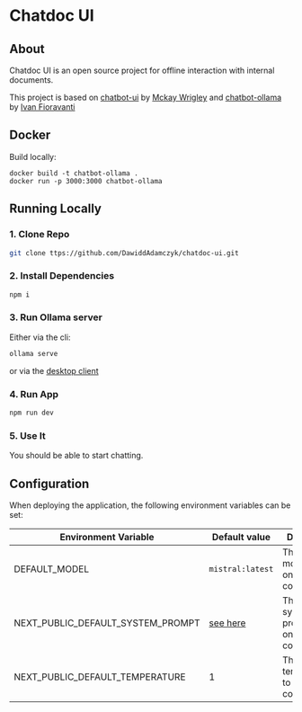 # Chatdoc UI

## About

Chatdoc UI is an open source project for offline interaction with internal documents.

This project is based on [chatbot-ui](https://github.com/mckaywrigley/chatbot-ui) by [Mckay Wrigley](https://github.com/mckaywrigley) and [chatbot-ollama](https://github.com/ivanfioravanti/chatbot-ollama) by [Ivan Fioravanti](https://github.com/ivanfioravanti)


## Docker

Build locally:

```shell
docker build -t chatbot-ollama .
docker run -p 3000:3000 chatbot-ollama
```


## Running Locally

### 1. Clone Repo

```bash
git clone ttps://github.com/DawiddAdamczyk/chatdoc-ui.git
```

### 2. Install Dependencies

```bash
npm i
```

### 3. Run Ollama server

Either via the cli:

```bash
ollama serve
```

or via the [desktop client](https://ollama.ai/download)

### 4. Run App

```bash
npm run dev
```

### 5. Use It

You should be able to start chatting.

## Configuration

When deploying the application, the following environment variables can be set:

| Environment Variable              | Default value                  | Description                                                                                                                               |
| --------------------------------- | ------------------------------ | ----------------------------------------------------------------------------------------------------------------------------------------- |
| DEFAULT_MODEL                     | `mistral:latest`                | The default model to use on new conversations                                                                                             |
| NEXT_PUBLIC_DEFAULT_SYSTEM_PROMPT | [see here](utils/app/const.ts) | The default system prompt to use on new conversations                                                                                     |
| NEXT_PUBLIC_DEFAULT_TEMPERATURE   | 1                              | The default temperature to use on new conversations                                                                                       |


